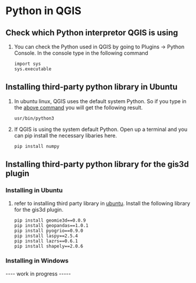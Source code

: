 # Python in QGIS

## Check which Python interpretor QGIS is using 
1. You can check the Python used in QGIS by going to Plugins -> Python Console. In the console type in the following command
    ```
    import sys 
    sys.executable
    ```

## Installing third-party python library in Ubuntu
1. In ubuntu linux, QGIS uses the default system Python. So if you type in the [above command](#check-which-python-interpretor-qgis-is-using) you will get the following result. 
    ```
    usr/bin/python3
    ```

2. If QGIS is using the system default Python. Open up a terminal and you can pip install the necessary libaries here.
    ```
    pip install numpy
    ```

## Installing third-party python library for the gis3d plugin
### Installing in Ubuntu
1. refer to installing third party library in [ubuntu](#installing-third-party-python-library-in-ubuntu). Install the following library for the gis3d plugin.
    ```
    pip install geomie3d==0.0.9
    pip install geopandas==1.0.1
    pip install pyogrio==0.9.0
    pip install laspy==2.5.4
    pip install lazrs==0.6.1
    pip install shapely==2.0.6
    ```
### Installing in Windows
---- work in progress -----